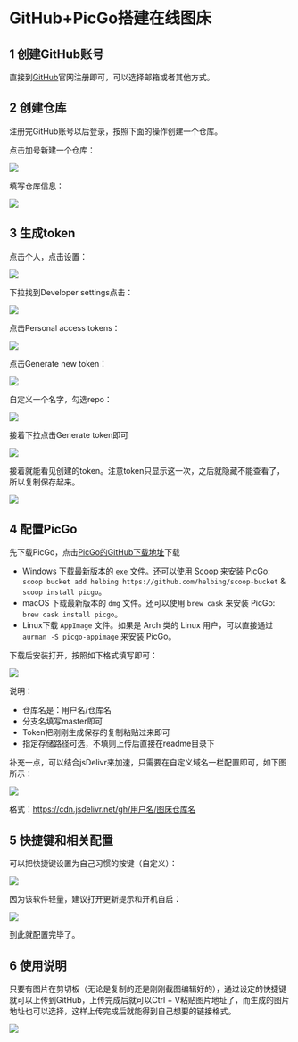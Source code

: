 # GitHub+PicGo搭建在线图床

## 1 创建GitHub账号

直接到[GitHub](https://github.com/)官网注册即可，可以选择邮箱或者其他方式。

## 2 创建仓库

注册完GitHub账号以后登录，按照下面的操作创建一个仓库。

点击加号新建一个仓库：

![](https://cdn.jsdelivr.net/gh/YNU-JesseKim/Figure-bed/img/static/image-2020022516251574.png)

填写仓库信息：

![](https://cdn.jsdelivr.net/gh/YNU-JesseKim/Figure-bed/img/static/image-2020022516290581.png)

## 3 生成token

点击个人，点击设置：

![](https://cdn.jsdelivr.net/gh/YNU-JesseKim/Figure-bed/img/static/image-20200225163541095.png)

下拉找到Developer settings点击：

![](https://cdn.jsdelivr.net/gh/YNU-JesseKim/Figure-bed/img/static/image-20200225163750054.png)

点击Personal access tokens：

![](https://cdn.jsdelivr.net/gh/YNU-JesseKim/Figure-bed/img/static/image-20200225163846279.png)

点击Generate new token：

![](https://cdn.jsdelivr.net/gh/YNU-JesseKim/Figure-bed/img/static/image-20200225163940029.png)

自定义一个名字，勾选repo：

![](https://cdn.jsdelivr.net/gh/YNU-JesseKim/Figure-bed/img/static/image-20200225164120598.png)

接着下拉点击Generate token即可

![](https://cdn.jsdelivr.net/gh/YNU-JesseKim/Figure-bed/img/static/image-20200225164222694.png)

接着就能看见创建的token。注意token只显示这一次，之后就隐藏不能查看了，所以复制保存起来。

![](https://cdn.jsdelivr.net/gh/YNU-JesseKim/Figure-bed/img/static/image-20200225164430692.png)

## 4 配置PicGo

先下载PicGo，点击[PicGo的GitHub下载地址](https://github.com/Molunerfinn/PicGo/releases)下载

- Windows 下载最新版本的 `exe` 文件。还可以使用 [Scoop](https://scoop.sh/) 来安装 PicGo: `scoop bucket add helbing https://github.com/helbing/scoop-bucket` & `scoop install picgo`。
- macOS 下载最新版本的 `dmg` 文件。还可以使用 `brew cask` 来安装 PicGo: `brew cask install picgo`。
- Linux下载 `AppImage` 文件。如果是 Arch 类的 Linux 用户，可以直接通过 `aurman -S picgo-appimage` 来安装 PicGo。

下载后安装打开，按照如下格式填写即可：

![](https://cdn.jsdelivr.net/gh/YNU-JesseKim/Figure-bed/img/static/image-20200225165258876.png)

说明：

- 仓库名是：用户名/仓库名
- 分支名填写master即可
- Token把刚刚生成保存的复制粘贴过来即可
- 指定存储路径可选，不填则上传后直接在readme目录下

补充一点，可以结合jsDelivr来加速，只需要在自定义域名一栏配置即可，如下图所示：

![](https://cdn.jsdelivr.net/gh/YNU-JesseKim/Figure-bed/img/static/image-20200226104841012.png)

格式：https://cdn.jsdelivr.net/gh/用户名/图床仓库名

## 5 快捷键和相关配置

可以把快捷键设置为自己习惯的按键（自定义）：

![](https://cdn.jsdelivr.net/gh/YNU-JesseKim/Figure-bed/img/static/image-20200225170003890.png)

因为该软件轻量，建议打开更新提示和开机自启：

![](https://cdn.jsdelivr.net/gh/YNU-JesseKim/Figure-bed/img/static/image-20200225170230071.png)

到此就配置完毕了。

## 6 使用说明

只要有图片在剪切板（无论是复制的还是刚刚截图编辑好的），通过设定的快捷键就可以上传到GitHub，上传完成后就可以Ctrl + V粘贴图片地址了，而生成的图片地址也可以选择，这样上传完成后就能得到自己想要的链接格式。

![](https://cdn.jsdelivr.net/gh/YNU-JesseKim/Figure-bed/img/static/image-20200225170708217.png)
